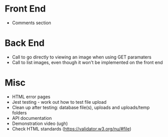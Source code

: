 # Front End

- Comments section

# Back End

- Call to go directly to viewing an image when using GET paramaters
- Call to list images, even though it won't be implemented on the front end

# Misc

- HTML error pages
- Jest testing - work out how to test file upload
- Clean up after testing: database file(s), uploads and uploads/temp folders
- API documentation
- Demonstration video (ugh)
- Check HTML standards (https://validator.w3.org/nu/#file)
